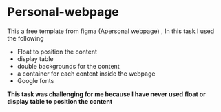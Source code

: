 # Personal-webpage 
This a free template from figma (Apersonal webpage) , In this task I used the following 
<ul>
  <li> Float to position the content</li>
  <li>display table</li>
  <li>double backgrounds for the content</li>
  <li>a container for each content inside the webpage</li>
  <li>Google fonts</li>
  
</ul>
<p><strong>This task was challenging for me because I have never used float or display table to position the content </strong></p>
